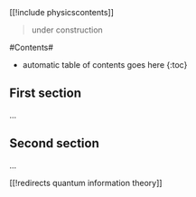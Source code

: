 <div class="rightHandSide toc">
[[!include physicscontents]]
</div>



> under construction

#Contents#
* automatic table of contents goes here
{:toc}

## First section

...

## Second section

...

[[!redirects quantum information theory]]